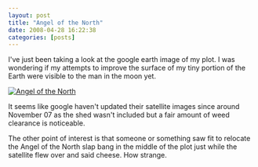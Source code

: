 ```yaml
---
layout: post
title: "Angel of the North"
date: 2008-04-28 16:22:38
categories: [posts]
---
```


I've just been taking a look at the google earth image of my plot. I was wondering if my attempts to improve the surface of my tiny portion of the Earth were visible to the man in the moon yet.

[![Angel of the North](http://farm3.static.flickr.com/2299/2448629930_95e02a3a74.jpg)](http://www.flickr.com/photos/warriorwomen/2448629930/)

It seems like google haven't updated their satellite images since around November 07 as the shed wasn't included but a fair amount of weed clearance is noticeable.

The other point of interest is that someone or something saw fit to relocate the Angel of the North slap bang in the middle of the plot just while the satellite flew over and said cheese. How strange.
